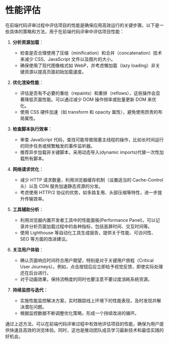 # 性能评估

在前端代码评审过程中评估项目的性能是确保应用高效运行的关键步骤。以下是一些具体的策略和方法，用于在前端代码评审中评估项目性能：

1. **分析资源加载**：

   - 检查是否合理使用了压缩（minification）和合并（concatenation）技术来减少 CSS、JavaScript 文件以及图片的大小。
   - 确保使用了现代图像格式如 WebP，并考虑懒加载（lazy loading）非关键资源以提高页面初始加载速度。

2. **优化渲染性能**：

   - 评估是否有不必要的重绘（repaints）和重排（reflows），这些操作会显著降低页面性能。可以通过减少 DOM 操作频率或批量更新 DOM 来优化。
   - 使用 CSS 硬件加速（如 transform 和 opacity 属性），避免使用昂贵的布局属性。

3. **检查脚本执行效率**：

   - 审查 JavaScript 代码，查找可能导致阻塞主线程的操作，比如长时间运行的同步任务或频繁触发的事件监听器。
   - 推荐异步加载非关键脚本，采用动态导入(dynamic imports)代替一次性加载所有脚本。

4. **网络请求优化**：

   - 减少 HTTP 请求数量，利用浏览器缓存机制（设置适当的 Cache-Control 头）以及 CDN 服务加速静态资源的分发。
   - 考虑使用 HTTP/2 协议的优势，如多路复用、头部压缩等特性，进一步提升传输效率。

5. **工具辅助分析**：

   - 利用浏览器内置开发者工具中的性能面板(Performance Panel)，可以记录并分析页面加载过程中的各种指标，包括首屏时间、交互时间等。
   - 使用 Lighthouse 等自动化工具生成报告，提供关于性能、可访问性、SEO 等方面的改进建议。

6. **关注用户体验**：

   - 确认页面响应时间符合用户期望，特别是对于关键用户旅程（Critical User Journeys）。例如，点击按钮后应立即给予视觉反馈，即使实际处理还在后台进行。
   - 对于动画效果，保持流畅度的同时也要注意不要过度消耗系统资源。

7. **持续监控与迭代**：
   - 实施性能监控解决方案，实时跟踪线上环境下的性能表现，及时发现并解决潜在问题。
   - 根据监控数据不断调整优化策略，形成一个持续改进的循环。

通过上述方法，可以在前端代码评审过程中有效地评估项目的性能，确保为用户提供快速且高效的浏览体验。同时，这也是推动团队成员学习最新技术和最佳实践的好机会。

